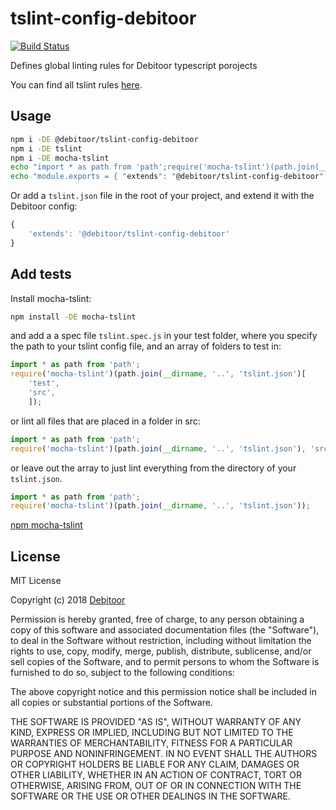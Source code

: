 # tslint-config-debitoor

[![Build Status](https://travis-ci.org/debitoor/typescript-configs.svg?branch=master)](https://travis-ci.org/debitoor/typescript-configs)

Defines global linting rules for Debitoor typescript porojects

You can find all tslint rules [here](https://palantir.github.io/tslint/rules/).

## Usage

```bash
npm i -DE @debitoor/tslint-config-debitoor
npm i -DE tslint
npm i -DE mocha-tslint
echo "import * as path from 'path';require('mocha-tslint')(path.join(__dirname, '..', 'tslint.json'));" > test/tslint.spec.js
echo "module.exports = { "extends": "@debitoor/tslint-config-debitoor" };" > tslint.json
```

Or add a `tslint.json` file in the root of your project, and extend it with the Debitoor config:

```typescript
{
	'extends': '@debitoor/tslint-config-debitoor'
}
```

## Add tests

Install mocha-tslint:

```bash
npm install -DE mocha-tslint
```

and add a a spec file `tslint.spec.js` in your test folder, where you specify the path to your tslint config file, and an array of folders to test in:

```typescript
import * as path from 'path';
require('mocha-tslint')(path.join(__dirname, '..', 'tslint.json')[
	'test',
	'src',
	]);
```

or lint all files that are placed in a folder in src:

```typescript
import * as path from 'path';
require('mocha-tslint')(path.join(__dirname, '..', 'tslint.json'), 'src/*');
```

or leave out the array to just lint everything from the directory of your `tslint.json`.

```typescript
import * as path from 'path';
require('mocha-tslint')(path.join(__dirname, '..', 'tslint.json'));
```

[npm mocha-tslint](https://www.npmjs.com/package/mocha-tslint)

## License

MIT License

Copyright (c) 2018 [Debitoor](https://debitoor.com)

Permission is hereby granted, free of charge, to any person obtaining a copy of this software and associated documentation files (the "Software"), to deal in the Software without restriction, including without limitation the rights to use, copy, modify, merge, publish, distribute, sublicense, and/or sell copies of the Software, and to permit persons to whom the Software is furnished to do so, subject to the following conditions:

The above copyright notice and this permission notice shall be included in all copies or substantial portions of the Software.

THE SOFTWARE IS PROVIDED "AS IS", WITHOUT WARRANTY OF ANY KIND, EXPRESS OR IMPLIED, INCLUDING BUT NOT LIMITED TO THE WARRANTIES OF MERCHANTABILITY, FITNESS FOR A PARTICULAR PURPOSE AND NONINFRINGEMENT. IN NO EVENT SHALL THE AUTHORS OR COPYRIGHT HOLDERS BE LIABLE FOR ANY CLAIM, DAMAGES OR OTHER LIABILITY, WHETHER IN AN ACTION OF CONTRACT, TORT OR OTHERWISE, ARISING FROM, OUT OF OR IN CONNECTION WITH THE SOFTWARE OR THE USE OR OTHER DEALINGS IN THE SOFTWARE.